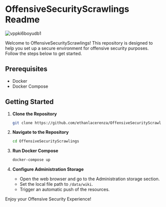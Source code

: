 # OffensiveSecurityScrawlings Readme

![vppki6boyudb1](https://github.com/ethanlacerenza/OffensiveSecurityScrawlings/assets/71321892/2aa178f3-ae57-41f0-9ae3-acb0a48ea8cd)


Welcome to OffensiveSecurityScrawlings! This repository is designed to help you set up a secure environment for offensive security purposes. Follow the steps below to get started.

## Prerequisites
- Docker
- Docker Compose

## Getting Started
1. **Clone the Repository**
    ```bash
    git clone https://github.com/ethanlacerenza/OffensiveSecurityScrawlings.git
    ```

2. **Navigate to the Repository**
    ```bash
    cd OffensiveSecurityScrawlings
    ```

3. **Run Docker Compose**
    ```bash
    docker-compose up
    ```

4. **Configure Administration Storage**
   - Open the web browser and go to the Administration storage section.
   - Set the local file path to `/data/wiki`.
   - Trigger an automatic push of the resources.

Enjoy your Offensive Security Experience!
